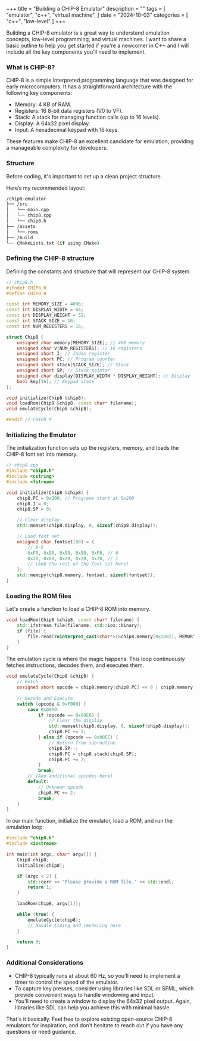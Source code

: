 +++
title = "Building a CHIP-8 Emulator"
description = ""
tags = [
    "emulator", "c++", "virtual machine",
]
date = "2024-10-03"
categories = [
    "c++", "low-level"
]
+++

Building a CHIP-8 emulator is a great way to understand emulation concepts, low-level programming, and virtual machines. I want to share a basic outline to help you get started if you're a newcomer in C++ and I will include all the key components you'll need to implement.

### What is CHIP-8?
CHIP-8 is a simple interpreted programming language that was designed for early microcomputers. It has a straightforward architecture with the following key components:

- Memory: 4 KB of RAM.
- Registers: 16 8-bit data registers (V0 to VF).
- Stack: A stack for managing function calls (up to 16 levels).
- Display: A 64x32 pixel display.
- Input: A hexadecimal keypad with 16 keys.

These features make CHIP-8 an excellent candidate for emulation, providing a manageable complexity for developers.

### Structure
Before coding, it's important to set up a clean project structure. 

Here’s my recommended layout:
```bash
/chip8-emulator
├── /src
│   └── main.cpp
│   └── chip8.cpp
│   └── chip8.h
├── /assets
│   └── roms
├── /build
└── CMakeLists.txt (if using CMake)
```
### Defining the CHIP-8 structure
Defining the constants and structure that will represent our CHIP-8 system.

```cpp
// chip8.h
#ifndef CHIP8_H
#define CHIP8_H

const int MEMORY_SIZE = 4096;
const int DISPLAY_WIDTH = 64;
const int DISPLAY_HEIGHT = 32;
const int STACK_SIZE = 16;
const int NUM_REGISTERS = 16;

struct Chip8 {
    unsigned char memory[MEMORY_SIZE]; // 4KB memory
    unsigned char V[NUM_REGISTERS]; // 16 registers
    unsigned short I; // Index register
    unsigned short PC; // Program counter
    unsigned short stack[STACK_SIZE]; // Stack
    unsigned short SP; // Stack pointer
    unsigned char display[DISPLAY_WIDTH * DISPLAY_HEIGHT]; // Display
    bool key[16]; // Keypad state
};

void initialize(Chip8 &chip8);
void loadRom(Chip8 &chip8, const char* filename);
void emulateCycle(Chip8 &chip8);

#endif // CHIP8_H
```

### Initializing the Emulator
The initialization function sets up the registers, memory, and loads the CHIP-8 font set into memory.

```cpp
// chip8.cpp
#include "chip8.h"
#include <cstring>
#include <fstream>

void initialize(Chip8 &chip8) {
    chip8.PC = 0x200; // Programs start at 0x200
    chip8.I = 0;
    chip8.SP = 0;

    // Clear display
    std::memset(chip8.display, 0, sizeof(chip8.display));

    // Load font set
    unsigned char fontset[80] = {
        // 0-F
        0xF0, 0x90, 0x90, 0x90, 0xF0, // 0
        0x20, 0x60, 0x20, 0x20, 0x70, // 1
        // (Add the rest of the font set here)
    };
    std::memcpy(chip8.memory, fontset, sizeof(fontset));
}
```

### Loading the ROM files
Let's create a function to load a CHIP-8 ROM into memory.

```cpp
void loadRom(Chip8 &chip8, const char* filename) {
    std::ifstream file(filename, std::ios::binary);
    if (file) {
        file.read(reinterpret_cast<char*>(&chip8.memory[0x200]), MEMORY_SIZE - 0x200);
    }
}
```

The emulation cycle is where the magic happens. This loop continuously fetches instructions, decodes them, and executes them.

```cpp
void emulateCycle(Chip8 &chip8) {
    // Fetch
    unsigned short opcode = chip8.memory[chip8.PC] << 8 | chip8.memory[chip8.PC + 1];
    
    // Decode and Execute
    switch (opcode & 0xF000) {
        case 0x0000:
            if (opcode == 0x00E0) {
                // Clear the display
                std::memset(chip8.display, 0, sizeof(chip8.display));
                chip8.PC += 2;
            } else if (opcode == 0x00EE) {
                // Return from subroutine
                chip8.SP--;
                chip8.PC = chip8.stack[chip8.SP];
                chip8.PC += 2;
            }
            break;
        // (Add additional opcodes here)
        default:
            // Unknown opcode
            chip8.PC += 2;
            break;
    }
}
```

In our main function, initialize the emulator, load a ROM, and run the emulation loop.

```cpp
#include "chip8.h"
#include <iostream>

int main(int argc, char* argv[]) {
    Chip8 chip8;
    initialize(chip8);

    if (argc < 2) {
        std::cerr << "Please provide a ROM file." << std::endl;
        return 1;
    }

    loadRom(chip8, argv[1]);

    while (true) {
        emulateCycle(chip8);
        // Handle timing and rendering here
    }

    return 0;
}
```

### Additional Considerations
- CHIP-8 typically runs at about 60 Hz, so you'll need to implement a timer to control the speed of the emulator.
- To capture key presses, consider using libraries like SDL or SFML, which provide convenient ways to handle windowing and input.
- You'll need to create a window to display the 64x32 pixel output. Again, libraries like SDL can help you achieve this with minimal hassle.

That's it basically. Feel free to explore existing open-source CHIP-8 emulators for inspiration, and don't hesitate to reach out if you have any questions or need guidance. 

